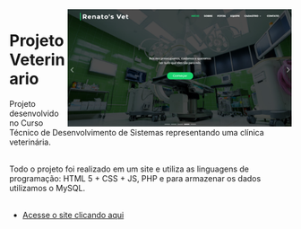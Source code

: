 <img src="img/Site_Vet.png" align="right" width="400px">

# ProjetoVeterinario
Projeto desenvolvido no Curso Técnico de Desenvolvimento de Sistemas representando uma clínica veterinária.<br><br>

Todo o projeto foi realizado em um site e utiliza as linguagens de programação: HTML 5 + CSS + JS, PHP e para armazenar os dados utilizamos o MySQL.<br><br>

* [Acesse o site clicando aqui](https://renatoryu.github.io/ProjetoVeterinario/)
